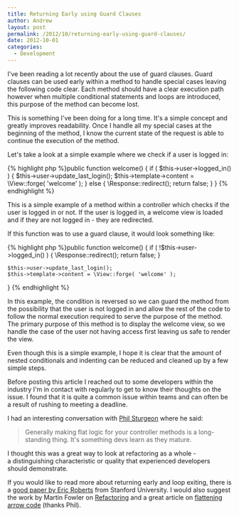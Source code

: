 ```yaml
---
title: Returning Early using Guard Clauses
author: Andrew
layout: post
permalink: /2012/10/returning-early-using-guard-clauses/
date: 2012-10-01
categories:
  - Development
---
```

I've been reading a lot recently about the use of guard clauses. Guard clauses can be used early within a method to handle special cases leaving the following code clear. Each method should have a clear execution path however when multiple conditional statements and loops are introduced, this purpose of the method can become lost.

This is something I've been doing for a long time. It's a simple concept and greatly improves readability. Once I handle all my special cases at the beginning of the method, I know the current state of the request is able to continue the execution of the method.<!--more-->

Let's take a look at a simple example where we check if a user is logged in:

{% highlight php %}public function welcome()
{
    if ( $this->user->logged_in() )
    {
        $this->user->update_last_login();
        $this->template->content = \View::forge( 'welcome' );
    }
    else
    {
        \Response::redirect();
        return false;
    }
}
{% endhighlight %}

This is a simple example of a method within a controller which checks if the user is logged in or not. If the user is logged in, a welcome view is loaded and if they are not logged in - they are redirected.

If this function was to use a guard clause, it would look something like:

{% highlight php %}public function welcome()
{
    if ( !$this->user->logged_in() )
    {
        \Response::redirect();
        return false;
    }

    $this->user->update_last_login();
    $this->template->content = \View::forge( 'welcome' );
}
{% endhighlight %}

In this example, the condition is reversed so we can guard the method from the possibility that the user is not logged in and allow the rest of the code to follow the normal execution required to serve the purpose of the method. The primary purpose of this method is to display the welcome view, so we handle the case of the user not having access first leaving us safe to render the view.

Even though this is a simple example, I hope it is clear that the amount of nested conditionals and indenting can be reduced and cleaned up by a few simple steps.

Before posting this article I reached out to some developers within the industry I'm in contact with regularly to get to know their thoughts on the issue. I found that it is quite a common issue within teams and can often be a result of rushing to meeting a deadline.

I had an interesting conversation with <a title="Phil Sturgeon" href="http://philsturgeon.co.uk/" target="_blank">Phil Sturgeon</a> where he said:

> Generally making flat logic for your controller methods is a long-standing thing. It's something devs learn as they mature.

I thought this was a great way to look at refactoring as a whole - a distinguishing characteristic or quality that experienced developers should demonstrate.

If you would like to read more about returning early and loop exiting, there is a <a title="Loop Exits and Structured Programming" href="http://www.cis.temple.edu/~giorgio/cis71/software/roberts/documents/loopexit.txt" target="_blank">good paper by Eric Roberts</a> from Stanford University. I would also suggest the work by Martin Fowler on <a title="Martin Fowler - Refactoring" href="http://refactoring.com/" target="_blank">Refactoring</a> and a great article on <a title="Flattening Arrow Code" href="http://www.codinghorror.com/blog/2006/01/flattening-arrow-code.html" target="_blank">flattening arrow code</a> (thanks Phil).
